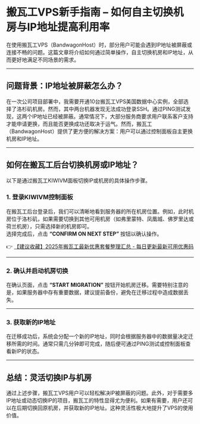 # 搬瓦工VPS新手指南 – 如何自主切换机房与IP地址提高利用率

在使用搬瓦工VPS（BandwagonHost）时，部分用户可能会遇到IP地址被屏蔽或连接不畅的问题。这篇文章将介绍如何通过简单操作，自主切换机房和IP地址，从而更好地满足不同场景的需求。

---

## 问题背景：IP地址被屏蔽怎么办？

在一次公司项目部署中，我需要开通10台搬瓦工VPS美国数据中心实例，全部选择了洛杉矶机房。然而，其中两台机器发现无法成功登录SSH。通过PING测试发现，这两个IP地址已经被屏蔽。通常情况下，大部分服务商要求用户联系客户支持才能申请更换，而且能否更换成功还取决于运气。然而，搬瓦工（BandwagonHost）提供了更方便的解决方案：用户可以通过控制面板自主更换机房和IP地址。

---

## 如何在搬瓦工后台切换机房或IP地址？

以下是通过搬瓦工KIWIVM面板切换IP或机房的具体操作步骤。

### 1. 登录KIWIVM控制面板
在搬瓦工后台登录后，我们可以清晰地看到服务器的所在机房位置。例如，此时机房位于洛杉矶，如果需要切换到其他可用机房（如弗里蒙特、凤凰城、佛罗里达或荷兰机房），只需选择新的机房即可。  
选择完成后，点击 **“CONFIRM ON NEXT STEP”** 按钮以确认操作。

👉 [【建议收藏】2025年搬瓦工最新优惠套餐整理汇总 - 每日更新最新可用优惠码](https://bit.ly/banwagon)

---

### 2. 确认并启动机房切换
在确认页面，点击 **“START MIGRATION”** 按钮开始机房迁移。需要特别注意的是，如果服务器中存有重要数据，建议提前备份，避免在迁移过程中造成数据丢失。

---

### 3. 获取新的IP地址
在迁移成功后，系统会分配一个新的IP地址，同时会根据服务器中的数据量决定迁移所需的时间。通常只需几分钟即可完成，随后便可通过PING测试或控制面板查看新IP的状态。

---

## 总结：灵活切换IP与机房

通过上述步骤，搬瓦工VPS用户可以轻松解决IP被屏蔽的问题。此外，对于需要多IP地址或动态切换IP的项目，搬瓦工的特性显得尤为便利。如果有需要，用户还可以在后期切换回原机房，并获取新的IP地址。这种灵活性极大地提升了VPS的使用价值。
